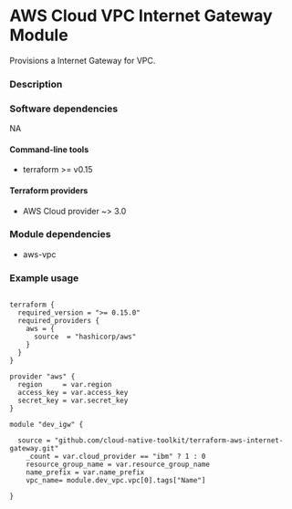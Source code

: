# AWS Cloud VPC Internet Gateway Module

Provisions a Internet Gateway for VPC.



### Description

### Software dependencies

 NA

#### Command-line tools

- terraform >= v0.15

#### Terraform providers

- AWS Cloud provider ~> 3.0

### Module dependencies

- aws-vpc

### Example usage

```hcl-terraform

terraform {
  required_version = ">= 0.15.0"
  required_providers {
    aws = {
      source  = "hashicorp/aws"
    }
  }
}

provider "aws" {
  region     = var.region
  access_key = var.access_key
  secret_key = var.secret_key
}

module "dev_igw" {

  source = "github.com/cloud-native-toolkit/terraform-aws-internet-gateway.git"
    _count = var.cloud_provider == "ibm" ? 1 : 0
    resource_group_name = var.resource_group_name
    name_prefix = var.name_prefix
    vpc_name= module.dev_vpc.vpc[0].tags["Name"]
  
}
```
